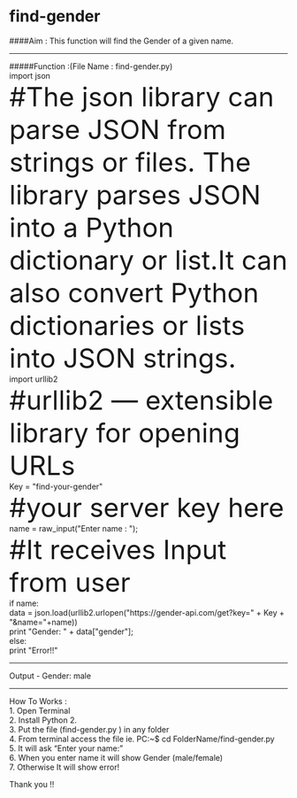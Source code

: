 # find-gender
####Aim : This function will find the Gender of a given name.<br>
<hr>
#####Function :(File Name : find-gender.py)<br>
import json <br>
 <font size="8px;"> #The json library can parse JSON from strings or files. The library parses JSON into a 	Python dictionary or list.It can also convert Python dictionaries or lists into JSON strings.</font><br>
import urllib2<br>
<font size="8px;"> #urllib2 — extensible library for opening URLs</font><br>
Key = "find-your-gender"<br>
<font size="8px;"> #your server key here</font><br>
name = raw_input("Enter name : ");<br>
<font size="8px;"> #It receives Input from user</font><br>
if name:<br>
    data = json.load(urllib2.urlopen("https://gender-api.com/get?key=" + Key + "&name="+name))<br>
    print "Gender: " + data["gender"];<br>
else:<br>
    print "Error!!"<br>
<hr>
Output - Gender: male<br>

<hr>
How To Works :<br>
1. Open Terminal<br>
2. Install Python 2.<br>
3. Put the file (find-gender.py ) in any folder<br>
4. From terminal access the file ie. PC:~$  cd FolderName/find-gender.py<br>
5. It will ask “Enter your name:”<br>
6. When you enter name it will show Gender (male/female)<br>
7. Otherwise It will show error!<br>


Thank you !!
